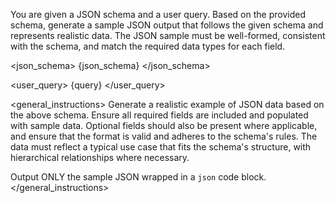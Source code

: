 You are given a JSON schema and a user query. Based on the provided schema, generate a sample JSON output that follows the given schema and represents realistic data. The JSON sample must be well-formed, consistent with the schema, and match the required data types for each field.

<json_schema>
{json_schema}
</json_schema>

<user_query>
{query}
</user_query>

<general_instructions>
Generate a realistic example of JSON data based on the above schema. Ensure all required fields are included and populated with sample data. Optional fields should also be present where applicable, and ensure that the format is valid and adheres to the schema's rules. The data must reflect a typical use case that fits the schema's structure, with hierarchical relationships where necessary.

Output ONLY the sample JSON wrapped in a `json` code block.
</general_instructions>
